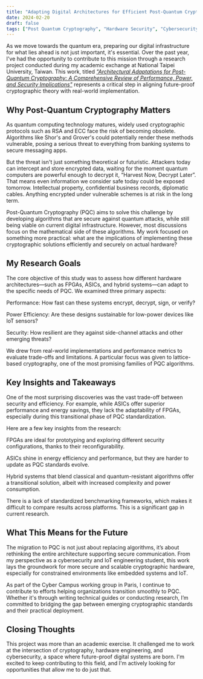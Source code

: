 ```yaml
---
title: "Adapting Digital Architectures for Efficient Post-Quantum Cryptography"
date: 2024-02-20
draft: false
tags: ["Post Quantum Cryptography", "Hardware Security", "Cybersecurity Research"]
---
```


As we move towards the quantum era, preparing our digital infrastructure for what lies ahead is not just important, it's essential. Over the past year, I've had the opportunity to contribute to this mission through a research project conducted during my academic exchange at National Taipei University, Taiwan. This work, titled [*"Architectural Adaptations for Post-Quantum Cryptography: A Comprehensive Review of Performance, Power, and Security Implications"*](/files/Architectural_Adaptations_for_PQC.pdf) represents a critical step in aligning future-proof cryptographic theory with real-world implementation.

## Why Post-Quantum Cryptography Matters
As quantum computing technology matures, widely used cryptographic protocols such as RSA and ECC face the risk of becoming obsolete. Algorithms like Shor's and Grover's could potentially render these methods vulnerable, posing a serious threat to everything from banking systems to secure messaging apps.

But the threat isn't just something theoretical or futuristic. Attackers today can intercept and store encrypted data, waiting for the moment quantum computers are powerful enough to decrypt it, “Harvest Now, Decrypt Later”. That means even information we consider safe today could be exposed tomorrow. Intellectual property, confidential business records, diplomatic cables. Anything encrypted under vulnerable schemes is at risk in the long term.

Post-Quantum Cryptography (PQC) aims to solve this challenge by developing algorithms that are secure against quantum attacks, while still being viable on current digital infrastructure. However, most discussions focus on the mathematical side of these algorithms. My work focused on something more practical: what are the implications of implementing these cryptographic solutions efficiently and securely on actual hardware?

## My Research Goals
The core objective of this study was to assess how different hardware architectures—such as FPGAs, ASICs, and hybrid systems—can adapt to the specific needs of PQC. We examined three primary aspects:

Performance: How fast can these systems encrypt, decrypt, sign, or verify?

Power Efficiency: Are these designs sustainable for low-power devices like IoT sensors?

Security: How resilient are they against side-channel attacks and other emerging threats?

We drew from real-world implementations and performance metrics to evaluate trade-offs and limitations. A particular focus was given to lattice-based cryptography, one of the most promising families of PQC algorithms.

## Key Insights and Takeaways
One of the most surprising discoveries was the vast trade-off between security and efficiency. For example, while ASICs offer superior performance and energy savings, they lack the adaptability of FPGAs, especially during this transitional phase of PQC standardization.

Here are a few key insights from the research:

FPGAs are ideal for prototyping and exploring different security configurations, thanks to their reconfigurability.

ASICs shine in energy efficiency and performance, but they are harder to update as PQC standards evolve.

Hybrid systems that blend classical and quantum-resistant algorithms offer a transitional solution, albeit with increased complexity and power consumption.

There is a lack of standardized benchmarking frameworks, which makes it difficult to compare results across platforms. This is a significant gap in current research.

## What This Means for the Future
The migration to PQC is not just about replacing algorithms, it’s about rethinking the entire architecture supporting secure communication. From my perspective as a cybersecurity and IoT engineering student, this work lays the groundwork for more secure and scalable cryptographic hardware, especially for constrained environments like embedded systems and IoT.

As part of the Cyber Campus working group in Paris, I continue to contribute to efforts helping organizations transition smoothly to PQC. Whether it's through writing technical guides or conducting research, I’m committed to bridging the gap between emerging cryptographic standards and their practical deployment.

## Closing Thoughts
This project was more than an academic exercise. It challenged me to work at the intersection of cryptography, hardware engineering, and cybersecurity, a space where future-proof digital systems are born. I'm excited to keep contributing to this field, and I'm actively looking for opportunities that allow me to do just that.